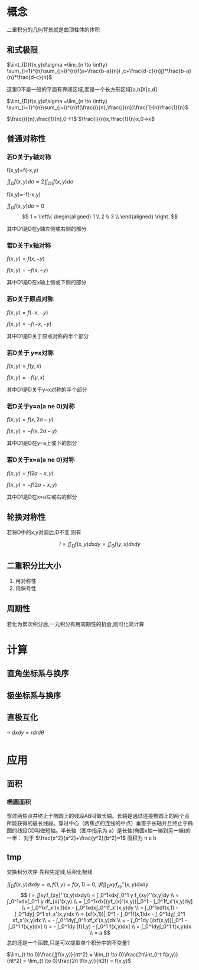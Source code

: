 # 概念
二重积分的几何背景就是曲顶柱体的体积
## 和式极限
$\iint_{D}f(x,y)d\sigma =\lim_{n \to \infty} \sum_{i=1}^{n}\sum_{j=i}^{n}f(a+\frac{b-a}{n}i ,c+\frac{d-c}{n}j)*\frac{b-a}{n}*\frac{d-c}{n}$ 

这里D不是一般的平面有界闭区域,而是一个长方形区域[a,b]X[c,d]

$\iint_{D}f(x,y)d\sigma =\lim_{n \to \infty} \sum_{i=1}^{n}\sum_{j=i}^{n}f(\frac{i}{n},\frac{j}{n})\frac{1}{n}\frac{1}{n}$

$\frac{i}{n},\frac{1}{n},0->1$
$\frac{i}{n}x,\frac{1}{n}x,0->x$

## 普通对称性

### 若D关于y轴对称

f(x,y)=f(-x,y)

$\iint_{D}f(x,y)d\sigma =2\iint_{D1}f(x,y)d\sigma$



f(x,y)=-f(-x,y)

$\iint_{D}f(x,y)d\sigma=0$
$$
1 = \left\{ 
\begin{aligned}
1 \\
2 \\
3 \\
\end{aligned}
\right.
$$


其中D1是D在y轴左侧或右侧的部分

### 若D关于x轴对称

$f(x,y)=f(x,-y)$

$f(x,y)=-f(x,-y)$

其中D1是D在x轴上侧或下侧的部分

### 若D关于原点对称

$f(x,y)=f(-x,-y)$

$f(x,y)=-f(-x,-y)$

其中D1是D关于原点对称的半个部分

### 若D关于 y=x对称

$f(x,y)=f(y,x)$

$f(x,y)=-f(y,x)$

其中D1是D关于y=x对称的半个部分

### 若D关于y=a(a ne 0)对称

$f(x,y)=f(x,2a-y)$

$f(x,y)=-f(x,2a-y)$

其中D1是D在y=a上或下的部分

### 若D关于x=a(a ne 0)对称

$f(x,y)=f(2a-x,y)$

$f(x,y)=-f(2a-x,y)$

其中D1是D在x=a左或右的部分

## 轮换对称性

若将D中的x,y对调后,D不变,则有

$$I=\iint_{D}f(x,y)dxdy=\iint_{D}f(y,x)dxdy$$

## 二重积分比大小

1. 用对称性
2. 用保号性

## 周期性

若化为累次积分后,一元积分有用周期性的机会,则可化简计算

# 计算

## 直角坐标系与换序


## 极坐标系与换序

## 直极互化

:star:
$dxdy = rdrdθ$ 


# 应用

## 面积
### 椭圆面积
穿过两焦点并终止于椭圆上的线段AB叫做长轴。长轴是通过连接椭圆上的两个点所能获得的最长线段。穿过中心（两焦点的连线的中点）垂直于长轴并且终止于椭圆的线段CD叫做短轴。半长轴（图中指示为 a）是长轴(椭圆x轴一端到另一端)的一半：
对于 $\frac{x^2}{a^2}+\frac{y^2}{b^2}=1$
面积为 π a b



## tmp
交换积分次序
先积先定线,后积化根线



$∬_Df(x,y)dxdy = a,f(1,y)=f(x,1)=0,求∬_Dxyf_{xy}''(x,y)dxdy$
$$
I = ∬xyf_{xy}''(x,y)dxdy\\
= ∫_0^1xdx∫_0^1 y f_{xy}''(x,y)dy \\ 
= ∫_0^1xdx∫_0^1 y df_{x}'(x,y) \\ 
= ∫_0^1xdx[(yf_{x}'(x,y))|_0^1 - ∫_0^1f_x'(x,y)dy] \\ 
= ∫_0^1xf_x'(x,1)dx  -  ∫_0^1xdx∫_0^1f_x'(x,y)dy \\ 
= ∫_0^1xdf(x,1)  -  ∫_0^1dy∫_0^1 xf_x'(x,y)dx \\ 
= (xf(x,1))|_0^1 - ∫_0^1f(x,1)dx  -  ∫_0^1dy∫_0^1 xf_x'(x,y)dx \\ 
= -  ∫_0^1dy∫_0^1 xf_x'(x,y)dx \\ 
= -  ∫_0^1dy [(xf(x,y))|_0^1 - ∫_0^1 f(x,y)dx]   \\ 
= -  ∫_0^1dy [f(1,y) - ∫_0^1 f(x,y)dx]   \\ 
= ∫_0^1dy∫_0^1 f(x,y)dx   \\ 
= a
$$
总的还是一个函数,只是可以提取单个积分中的不变量?

$\lim_{t \to 0}\frac{∬f(x,y)}{πt^2} = \lim_{t \to 0}\frac{2π\int_0^t f(x,y)}{πt^2} = \lim_{t \to 0}\frac{2π tf(x,y)}{π2t} = f(x,y)$